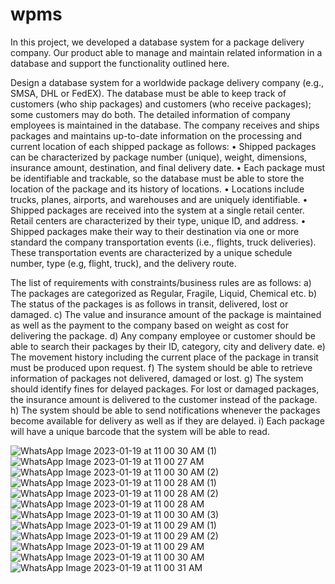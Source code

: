 # wpms

In this project, we developed a database system for a package delivery company. Our product able to manage and maintain related information in a database and support 
the functionality outlined here.

Design a database system for a worldwide package delivery company (e.g., SMSA, DHL or 
FedEX). The database must be able to keep track of customers (who ship packages) and customers 
(who receive packages); some customers may do both. The detailed information of company 
employees is maintained in the database.
The company receives and ships packages and maintains up-to-date information on the processing 
and current location of each shipped package as follows:
• Shipped packages can be characterized by package number (unique), weight, dimensions, 
insurance amount, destination, and final delivery date. 
• Each package must be identifiable and trackable, so the database must be able to store the 
location of the package and its history of locations. 
• Locations include trucks, planes, airports, and warehouses and are uniquely identifiable. 
• Shipped packages are received into the system at a single retail center. Retail centers are 
characterized by their type, unique ID, and address. 
• Shipped packages make their way to their destination via one or more standard the 
company transportation events (i.e., flights, truck deliveries). These transportation events
are characterized by a unique schedule number, type (e.g, flight, truck), and the delivery
route.

The list of requirements with constraints/business rules are as follows:
a) The packages are categorized as Regular, Fragile, Liquid, Chemical etc. 
b) The status of the packages is as follows in transit, delivered, lost or damaged.
c) The value and insurance amount of the package is maintained as well as the payment to 
the company based on weight as cost for delivering the package.
d) Any company employee or customer should be able to search their packages by their ID, 
category, city and delivery date.
e) The movement history including the current place of the package in transit must be 
produced upon request. 
f) The system should be able to retrieve information of packages not delivered, damaged or 
lost.
g) The system should identify fines for delayed packages. For lost or damaged packages, the 
insurance amount is delivered to the customer instead of the package.
h) The system should be able to send notifications whenever the packages become available
for delivery as well as if they are delayed. 
i) Each package will have a unique barcode that the system will be able to read. 

![WhatsApp Image 2023-01-19 at 11 00 30 AM (1)](https://user-images.githubusercontent.com/63208501/213922832-e2bcab60-7334-4f8a-8499-0819ef14e03a.jpeg)
![WhatsApp Image 2023-01-19 at 11 00 27 AM](https://user-images.githubusercontent.com/63208501/213922834-ce759342-b79b-410e-948c-36d077ff9afe.jpeg)
![WhatsApp Image 2023-01-19 at 11 00 30 AM (2)](https://user-images.githubusercontent.com/63208501/213922835-a8af5de5-6e9b-4723-8cc5-cb92221b4060.jpeg)
![WhatsApp Image 2023-01-19 at 11 00 28 AM (1)](https://user-images.githubusercontent.com/63208501/213922836-d4d70391-f8a8-44af-8f4f-e21b8c1b440c.jpeg)
![WhatsApp Image 2023-01-19 at 11 00 28 AM (2)](https://user-images.githubusercontent.com/63208501/213922838-fe3b2981-a31c-4ee6-bc22-2a73c77978e0.jpeg)
![WhatsApp Image 2023-01-19 at 11 00 28 AM](https://user-images.githubusercontent.com/63208501/213922840-cd4ef6a3-2bf7-4cf7-9941-2268716abcef.jpeg)
![WhatsApp Image 2023-01-19 at 11 00 30 AM (3)](https://user-images.githubusercontent.com/63208501/213922841-46b33609-e4e8-4f2c-8b53-104d9d618cba.jpeg)
![WhatsApp Image 2023-01-19 at 11 00 29 AM (1)](https://user-images.githubusercontent.com/63208501/213922843-b948dc45-d12c-4364-898a-d45e07e57135.jpeg)
![WhatsApp Image 2023-01-19 at 11 00 29 AM (2)](https://user-images.githubusercontent.com/63208501/213922845-8624c2b6-fa33-471a-bc07-969191eebc6a.jpeg)
![WhatsApp Image 2023-01-19 at 11 00 29 AM](https://user-images.githubusercontent.com/63208501/213922847-f7da3d7b-59e9-45a5-9679-70ecfcd8983a.jpeg)
![WhatsApp Image 2023-01-19 at 11 00 30 AM](https://user-images.githubusercontent.com/63208501/213922849-8ef13437-4d90-408a-9114-228fc242255e.jpeg)
![WhatsApp Image 2023-01-19 at 11 00 31 AM](https://user-images.githubusercontent.com/63208501/213922857-5a8386f0-f9fe-4a90-bf78-a9c97135d14d.jpeg)
